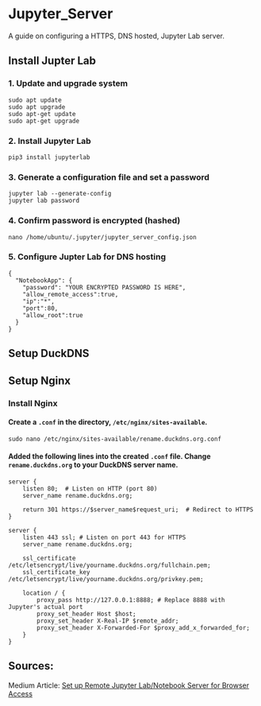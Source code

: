 # Jupyter_Server
A guide on configuring a HTTPS, DNS hosted, Jupyter Lab server.

## Install Jupter Lab

### 1. Update and upgrade system

```{bash}
sudo apt update
sudo apt upgrade
sudo apt-get update
sudo apt-get upgrade
```

### 2. Install Jupyter Lab

```{bash}
pip3 install jupyterlab
```

### 3. Generate a configuration file and set a password

```{bash}
jupyter lab --generate-config
jupyter lab password
```
### 4. Confirm password is encrypted (hashed)

```{bash}
nano /home/ubuntu/.jupyter/jupyter_server_config.json
```

### 5. Configure Jupter Lab for DNS hosting

```{json}
{  
  "NotebookApp": {
    "password": "YOUR ENCRYPTED PASSWORD IS HERE",
    "allow_remote_access":true,
    "ip":"*",
    "port":80,
    "allow_root":true
  }
}
```

## Setup DuckDNS

## Setup Nginx

### Install Nginx

#### Create a `.conf` in the directory, `/etc/nginx/sites-available`.

```
sudo nano /etc/nginx/sites-available/rename.duckdns.org.conf
```

#### Added the following lines into the created `.conf` file. Change `rename.duckdns.org` to your DuckDNS server name. 

```
server {
    listen 80;  # Listen on HTTP (port 80)
    server_name rename.duckdns.org;

    return 301 https://$server_name$request_uri;  # Redirect to HTTPS
}

server {
    listen 443 ssl; # Listen on port 443 for HTTPS
    server_name rename.duckdns.org;

    ssl_certificate /etc/letsencrypt/live/yourname.duckdns.org/fullchain.pem; 
    ssl_certificate_key /etc/letsencrypt/live/yourname.duckdns.org/privkey.pem;

    location / {
        proxy_pass http://127.0.0.1:8888; # Replace 8888 with Jupyter's actual port
        proxy_set_header Host $host;
        proxy_set_header X-Real-IP $remote_addr;
        proxy_set_header X-Forwarded-For $proxy_add_x_forwarded_for;
    }
}
```























## Sources:
Medium Article: [Set up Remote Jupyter Lab/Notebook Server for Browser Access](https://medium.com/@mlquest0/set-up-remote-jupyter-lab-notebook-server-for-remote-browser-access-2cef464f203e)
